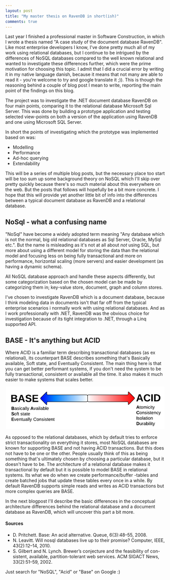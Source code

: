 ```yaml
---
layout: post
title: "My master thesis on RavenDB in short(ish)"
comments: true
---
```

Last year I finished a professional master in Software Construction, in which I wrote a thesis named "A case study of the document database RavenDB". Like most enterprise developers I know, I've done pretty much all of my work using relational databases, but I continue to be intrigued by the differences of NoSQL databases compared to the well known relational and wanted to investigate these differences further, which were the prime motivation for choosing this topic. I admit that I did a crucial error by writing it in my native language danish, because it means that not many are able to read it - you're welcome to try and google translate it ;)). This is though the reasoning behind a couple of blog post I mean to write, reporting the main point of the findings on this blog.

The project was to investigate the .NET document database RavenDB on four main points, comparing it to the relational database Microsoft Sql Server. This was done by building a prototype application and testing selected view-points on both a version of the application using RavenDB and one using Microsoft SQL Server.

In short the points of investigating which the prototype was implemented based on was:

 - Modelling
 - Performance
 - Ad-hoc querying
 - Extendability

This will be a series of multiple blog posts, but the necessary place too start will be too sum up some background theory on NoSQL which I'll skip over pretty quickly because there's so much material about this everywhere on the web. But the posts that follows will hopefully be a bit more concrete. I hope that this will provide yet another little bit of info into the differences between a typical document database as RavenDB and a relational database.

NoSql - what a confusing name
-----------------------------
"NoSql" have become a widely adopted term meaning "Any database which is not the normal, big old relational databases as Sql Server, Oracle, MySql etc.". But the name is misleading as it's not at all about _not_ using SQL, but more about using a different model for storing the data than the relational model and focusing less on being fully transactional and more on performance, horizontal scaling (more servers) and easier development (as having a dynamic schema).

All NoSQL database approach and handle these aspects differently, but some categorization based on the chosen model can be made by categorizing them in; key-value store, document, graph and column stores.

I've chosen to investigate RavenDB which is a document database, because I think modeling data in documents isn't that far off from  the typical enterprise scenarios i normally work with using relational databases. And as I work professionally with .NET, RavenDB was the obvious choice for investigation because of its tight integration to .NET, through a Linq supported API.

BASE - It's anything but ACID
-------------
Where ACID is a familiar term describing transactional databases (as ex relational), its counterpart BASE describes something that's Basically available, Soft state, and Eventually Consistent. The main thing here is that you can get better performant systems, if you don't need the system to be fully transactional, consistent or available all the time. It also makes it much easier to make systems that scales better.

<p align="center">
  <img src="/assets/TeoriAcidBase.png" width="500" style="valign: center"></img>
</p>

As opposed to the relational databases, which by default tries to enforce strict transactionality on everything it stores, most NoSQL databases are known for supporting BASE and not having ACID transactions. But this does not have to be one or the other. People usually think of this as being something that's ultimately chosen by choosing a particular database, but it doesn't have to be. The architecture of a relational database makes it transactional by default but it is possible to model BASE in relational systems. Its what we do when we create performance/buffer -tables and create batched jobs that update these tables every once in a while. By default RavenDB supports simple reads and writes as ACID transactions but more complex queries are BASE.

In the next blogpost I'll describe the basic differences in the conceptual architecture differences behind the relational database and a document database as RavenDB, which will uncover this part a bit more.

<!-- Modelling - To normalize or not -->
<!-- --------------------------- -->
<!-- The architecture of the two databases lends each other to completely different approaches, for what modelling of data is concerned. -->
<!-- In the relationel model we pull data apart into logical pieces, which references each-other by constraints, for which we can use to query across and join in complex ways to achieve and gather/join the data we want. In the document database theres no such thing as a system based join. The data is modelled in collections/aggregates of data, which can be more complex than a simple two-dimensional table structure, but any two collections have no direct enforced link/constraint to each other and there's no system dosen't include any join mechanism. -->

#### Sources
<!--- [Adaptive Access Layers + Dependency Injection = Productivity on MSDN by Ulrik Born](http://msdn.microsoft.com/en-us/magazine/dn451442.aspx)-->
<ul>
<li>D. Pritchett. Base: An acid alternative. Queue, 6(3):48–55, 2008.</li>
<li>N. Leavitt. Will nosql databases live up to their promise? Computer, IEEE, 43(2):12–14, 2010.</li>
<li>S. Gilbert and N. Lynch. Brewer’s conjecture and the feasibility of con- sistent, available, partition-tolerant web services. ACM SIGACT News, 33(2):51–59, 2002.</li>
</ul>
Just search for "NoSQL", "Acid" or "Base" on Google :)


<!-- Now theres a reason to this -->

<!-- Performance and optimization -->
<!-- ---------------------------- -->

<!-- Analysis and ad hoc querying (reporting) -->
<!-- ----------------------------- -->

<!-- <\!--- Using relational databases users are encouraged to normalise the model, but how is data optimally modelled in a document database as RavenDB? -\-> -->
<!-- <\!-- - Performance is important in the chosen case, and with the right indices the system performs fine with one million rows in a table. How does larger amounts of data scale in RavenDB? -\-> -->
<!-- <\!-- - Error handling and analysis is done in the system by executing ad hoc queries to the system. How does RavenDB support this kind of custom queries? -\-> -->
<!-- <\!-- - An extra type of inf ormation is added which is not simply 1 dimensional, this means creating a new table in the relational model. How is this handled in RavenDB?-\-> -->
